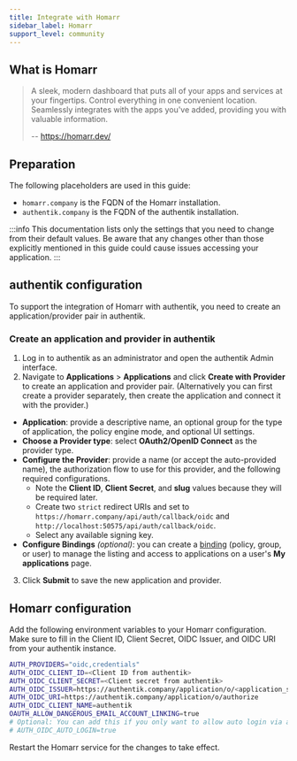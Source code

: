 ```yaml
---
title: Integrate with Homarr
sidebar_label: Homarr
support_level: community
---
```


## What is Homarr

> A sleek, modern dashboard that puts all of your apps and services at your fingertips. Control everything in one convenient location. Seamlessly integrates with the apps you've added, providing you with valuable information.
>
> -- https://homarr.dev/

## Preparation

The following placeholders are used in this guide:

- `homarr.company` is the FQDN of the Homarr installation.
- `authentik.company` is the FQDN of the authentik installation.

:::info
This documentation lists only the settings that you need to change from their default values. Be aware that any changes other than those explicitly mentioned in this guide could cause issues accessing your application.
:::

## authentik configuration

To support the integration of Homarr with authentik, you need to create an application/provider pair in authentik.

### Create an application and provider in authentik

1. Log in to authentik as an administrator and open the authentik Admin interface.
2. Navigate to **Applications** > **Applications** and click **Create with Provider** to create an application and provider pair. (Alternatively you can first create a provider separately, then create the application and connect it with the provider.)

- **Application**: provide a descriptive name, an optional group for the type of application, the policy engine mode, and optional UI settings.
- **Choose a Provider type**: select **OAuth2/OpenID Connect** as the provider type.
- **Configure the Provider**: provide a name (or accept the auto-provided name), the authorization flow to use for this provider, and the following required configurations.
    - Note the **Client ID**, **Client Secret**, and **slug** values because they will be required later.
    - Create two `strict` redirect URIs and set to `https://homarr.company/api/auth/callback/oidc` and ` http://localhost:50575/api/auth/callback/oidc`.
    - Select any available signing key.
- **Configure Bindings** _(optional)_: you can create a [binding](/docs/add-secure-apps/flows-stages/bindings/) (policy, group, or user) to manage the listing and access to applications on a user's **My applications** page.

3. Click **Submit** to save the new application and provider.

## Homarr configuration

Add the following environment variables to your Homarr configuration. Make sure to fill in the Client ID, Client Secret, OIDC Issuer, and OIDC URI from your authentik instance.

```sh
AUTH_PROVIDERS="oidc,credentials"
AUTH_OIDC_CLIENT_ID=<Client ID from authentik>
AUTH_OIDC_CLIENT_SECRET=<Client secret from authentik>
AUTH_OIDC_ISSUER=https://authentik.company/application/o/<application_slug>/
AUTH_OIDC_URI=https://authentik.company/application/o/authorize
AUTH_OIDC_CLIENT_NAME=authentik
OAUTH_ALLOW_DANGEROUS_EMAIL_ACCOUNT_LINKING=true
# Optional: You can add this if you only want to allow auto login via authentik
# AUTH_OIDC_AUTO_LOGIN=true
```

Restart the Homarr service for the changes to take effect.
